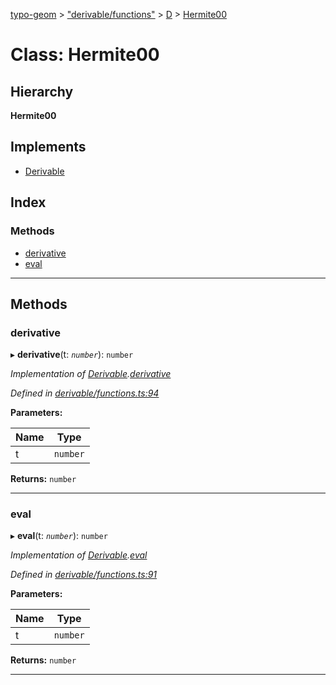 [typo-geom](../README.md) > ["derivable/functions"](../modules/_derivable_functions_.md) > [D](../modules/_derivable_functions_.d.md) > [Hermite00](../classes/_derivable_functions_.d.hermite00.md)

# Class: Hermite00

## Hierarchy

**Hermite00**

## Implements

* [Derivable](../interfaces/_derivable_interface_.derivable.md)

## Index

### Methods

* [derivative](_derivable_functions_.d.hermite00.md#derivative)
* [eval](_derivable_functions_.d.hermite00.md#eval)

---

## Methods

<a id="derivative"></a>

###  derivative

▸ **derivative**(t: *`number`*): `number`

*Implementation of [Derivable](../interfaces/_derivable_interface_.derivable.md).[derivative](../interfaces/_derivable_interface_.derivable.md#derivative)*

*Defined in [derivable/functions.ts:94](https://github.com/be5invis/typo-geom/blob/d307ff5/src/derivable/functions.ts#L94)*

**Parameters:**

| Name | Type |
| ------ | ------ |
| t | `number` |

**Returns:** `number`

___
<a id="eval"></a>

###  eval

▸ **eval**(t: *`number`*): `number`

*Implementation of [Derivable](../interfaces/_derivable_interface_.derivable.md).[eval](../interfaces/_derivable_interface_.derivable.md#eval)*

*Defined in [derivable/functions.ts:91](https://github.com/be5invis/typo-geom/blob/d307ff5/src/derivable/functions.ts#L91)*

**Parameters:**

| Name | Type |
| ------ | ------ |
| t | `number` |

**Returns:** `number`

___

